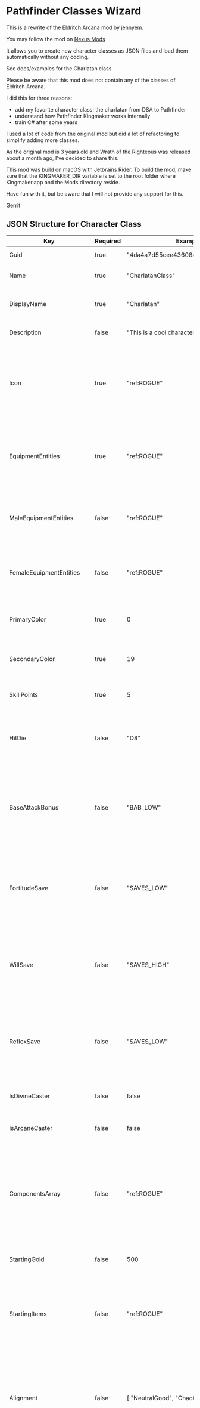 # Pathfinder Classes Wizard

This is a rewrite of the [Eldritch Arcana](https://github.com/jennyem/pathfinder-mods) mod by [jennyem](https://github.com/jennyem/).

You may follow the mod on [Nexus Mods](https://www.nexusmods.com/pathfinderkingmaker/mods/248)

It allows you to create new character classes as JSON files and load them automatically without any coding.

See docs/examples for the Charlatan class.

Please be aware that this mod does not contain any of the classes of Eldritch Arcana.

I did this for three reasons:
- add my favorite character class: the charlatan from DSA to Pathfinder
- understand how Pathfinder Kingmaker works internally
- train C# after some years

I used a lot of code from the original mod but did a lot of refactoring to simplify adding more classes.

As the original mod is 3 years old and Wrath of the Righteous was released about a month ago, I've decided to share this.

This mod was build on macOS with Jetbrains Rider.
To build the mod, make sure that the KINGMAKER_DIR variable is set to the root folder where Kingmaker.app and the Mods directory reside.

Have fun with it, but be aware that I will not provide any support for this. 

Gerrit

## JSON Structure for Character Class

| Key                      | Required | Example                            | Description |
|--------------------------|----------|------------------------------------|-------------|
| Guid                     | true     | "4da4a7d55cee43608a64babeb8d3ca73" | A 32 character GUID |
| Name                     | true     | "CharlatanClass"                   | The name of the character class, used internally |
| DisplayName              | true     | "Charlatan"                        | The name of the character class that is shown to the users |
| Description              | false    | "This is a cool character class."  | The description of the character class |
| Icon                     | true     | "ref:ROGUE"                        | Icon representation of the character class, taken from another character class. Use "ref:<IDENTIFIER>" where <IDENTIFIER> is one of the character class identifiers listed below |
| EquipmentEntities        | true     | "ref:ROGUE"                        | Equipment of the character class' doll, taken from another character class. Use "ref:<IDENTIFIER>" where <IDENTIFIER> is one of the character class identifiers listed below |
| MaleEquipmentEntities    | false    | "ref:ROGUE"                        | See EquipmentEntities, default is the same as for EquipmentEntities if not defined otherwise |
| FemaleEquipmentEntities  | false    | "ref:ROGUE"                        | See EquipmentEntities, default is the same as for EquipmentEntities if not defined otherwise |
| PrimaryColor             | true     | 0                                  | The character class' primary color as int, see color table for values |
| SecondaryColor           | true     | 19                                 | The character class' secondary color as int, see color table for values |
| SkillPoints              | true     | 5                                  | The skill points a character recieves on a new level |
| HitDie                   | false    | "D8"                               | Default: D6; The hit die the character uses. The value has to be one of the hit die identifiers listed below |
| BaseAttackBonus          | false    | "BAB_LOW"                          | Default: BAB_LOW; How the base attack bonus grows when the character level. The value has to be one of the base attack bonus identifiers listed below |
| FortitudeSave            | false    | "SAVES_LOW"                        | Default: SAVES_LOW; How the fortidude bonus grows when the character level. The value has to be one of the save roll identifiers listed below |
| WillSave                 | false    | "SAVES_HIGH"                       | Default: SAVES_LOW; How the fortidude bonus grows when the character level. The value has to be one of the save roll identifiers listed below |
| ReflexSave               | false    | "SAVES_LOW"                        | Default: SAVES_LOW; How the fortidude bonus grows when the character level. The value has to be one of the save roll identifiers listed below |
| IsDivineCaster           | false    | false                              | Default: false; Specifies if the character class is a divine caster |
| IsArcaneCaster           | false    | false                              | Default: false; Specifies if the character class is an arcane caster |
| ComponentsArray          | false    | "ref:ROGUE"                        | Default: nothing; Components of the character class, taken from another character class. This is not required and can be left out. Use "ref:<IDENTIFIER>" where <IDENTIFIER> is one of the character class identifiers listed below |
| StartingGold             | false    | 500                                | Default: 500; The amount of gold your character starts with |
| StartingItems            | false    | "ref:ROGUE"                        | Default: nothing; The items your character starts with, taken from another character class. Use "ref:<IDENTIFIER>" where <IDENTIFIER> is one of the character class identifiers listed below |
| Alignment                | false    | [ "NeutralGood", "ChaoticGood" ]   | Default: Any; The possible alignments for the character starts. Not listed alignments are not allowed. The values has to be from the alignment identifiers listed below |
| ClassSkills              | false    | [ "Thievery", "Stealth" ]          | Default: nothing; The skills to use as class skills for the character starts. The values has to be from the skill identifiers listed below |
| RecommendedAttributes    | false    | [ "Dexterity", "Charisma" ]        | Default: nothing; The attributes recommended for the character starts. The values has to be from the attributes identifiers listed below |
| NotRecommendedAttributes | false    | [ "Dexterity", "Charisma" ]        | Default: nothing; The attributes not recommended for the character starts. The values has to be from the attributes identifiers listed below |
| Progression              | true     | See below                          | See below |
| Proficiencies            | false    | See below                          | See below |
| Cantrips                 | false    | See below                          | See below |
| Spellbook                | false    | See below                          | See below |

### Progression JSON Structure

| Key                      | Required | Example                            | Description |
|------------------------- |----------|------------------------------------|-------------|
| Guid                     | true     | "3106acb568bb47a0b3d11adc6c378c14" | A 32 progression GUID |
| Name                     | true     | "CharlatanProgression"             | The name of the progression class, used internally |
| LevelEntries             | true     | "LevelEntries": { }                | See below; The features a character gains on a certain level |
| UiDeterminatorsGroup     | false    | [ "BARD_PROFICIENCIES" ]           | Default: nothing; The list of features from the first level to highlight. Use "<IDENTIFIER>" where <IDENTIFIER> is one of the feature identifiers |
| UiGroups                 | false    | See below                          | See below; Which features from the level entries should be shown in a row |

Defining the LevelEntries is quite easy, so learn from an example.
You may leave out levels where no features should be added.

```
"LevelEntries": {
  "1": [
    "COMMON_DETECT_MAGIC",
    "INQUISITOR_TACTICAL_LEADER_DIPLOMACY",
    "BARD_BARDIC_KNOWLEDGE"
  ],
  "2": [
    "COMMON_EVASION",
    "ROGUE_TALENT_SELECTION",
    "WIZARD_FEAT_SELECTION"
  ],
  "8": [
    "ARCANE_SCHOOL_ILLUSION_INVISIBILITY_FIELD",
    "ROGUE_TALENT_SELECTION"
  ],
  "20": [
    "ROGUE_TALENT_SELECTION"
  ]
}
```

This UiGroups definition will show the ROGUE_TALENT_SELECTION as one row and in a second row the WIZARD_FEAT_SELECTION together with the ARCANE_SCHOOL_ILLUSION_INVISIBILITY_FIELD. 

```
"UiGroups": [
  [
    "ROGUE_TALENT_SELECTION"
  ],[
    "WIZARD_FEAT_SELECTION",
    "ARCANE_SCHOOL_ILLUSION_INVISIBILITY_FIELD"
  ]
]
```

### Spellbook JSON Structure

| Key                      | Required | Example                            | Description |
|------------------------- |----------|------------------------------------|-------------|
| Guid                     | true     | "0fc2fdfb15ec4abd888ef5a7b7e59003" | A 32 spellbook GUID |
| Name                     | true     | "CharlatanSpellbook"               | The name of the spellbook class, used internally |
| CastingAttribute         | true     | "Intelligence"                     | The attribute used by the character to cast spells from this book. The values has to be from the attributes identifiers listed below, usually Intelligence or Charisma |
| IsArcane                 | false    | true                               | Default: false; Determine something |
| IsSpontaneous            | false    | true                               | Default: false; Determine if the character can cast spontaneoulsy |
| CanCopyScrolls           | false    | true                               | Default: false; Determine if the character can copy scrolls |
| AllSpellsKnown           | false    | true                               | Default: false; Determine if the character has access to all spells in the spellbook. Do not use with a SpellsKnown table |
| Cantrips                 | false    | "Orisions"                         | Default: "Cantrips"; The type of cantrips in this book, one of "Orisions" or "Cantrips" |
| SpellList                | true     | See below                          | See below |
| SpellsPerDay             | true     | See below                          | See below |
| SpellsKnown              | false    | See below                          | See below; use only if AllSpellsKnown is false |

SpellsByLevels contains the list of possible spells to learn per level.
Please note: identifiers are mandatory and reference to the spell levels.
Identifiers need to start with 0 (the cantrips level) and end with the highest level possible in this book.
If there should be no cantrips, define level 0 as an empty array like `"0": [ ]`.
SpellList has a Guid and a Name like all other definitions.

```
"SpellList": {
  "Guid": "8b4fc86d687646648c551a740718118c",
  "Name": "CharlatanSpellList",
  "SpellsByLevel": {
    "0": [
      "Daze"
    ],
    "1": [
      "CURE_LIGHT_WOUNDS_CAST",
      "SUMMON_MONSTER_I_SINGLE"
    ],
    "2": [
      "CURE_MODERATE_WOUNDS_CAST",
      "SUMMON_MONSTER_II_BASE",
      "MAGE_ARMOR",
      "DELAY_POISON"
    ],
    ...
    "9": [
      "SUMMON_MONSTER_IX_BASE"
    ]
  }
}
```

SpellsPerDay determines how many spells of this book a character is able to cast per day.
Each line in the Table shows how many spells of a certain spell level the character is able to cast per day.
Identifiers are mandatory and reference to the character levels.
The entry for level 0 is mandatory.
The first entry in each line is for spell level 0, the second for spell level one and so on.
SpellsPerDay has a Guid and a Name like all other definitions.

```
"SpellsPerDay": {
  "Name": "CharlatanSpellsPerDay",
  "Guid": "d9adb154906244f39fd7439a5f4d6ac2",
  "Table": {
    "0": [],
    "1": [0, 3],
    "2": [0, 4],
    "3": [0, 5, 3],
    ...
    "16": [0, 6, 6, 6, 6, 6, 6, 6, 4],
    "17": [0, 6, 6, 6, 6, 6, 6, 6, 5, 3],
    "18": [0, 6, 6, 6, 6, 6, 6, 6, 6, 4],
    "19": [0, 6, 6, 6, 6, 6, 6, 6, 6, 5],
    "20": [0, 6, 6, 6, 6, 6, 6, 6, 6, 6]
  }
}
```

SpellsKnown enables you character to learn spells for different spell level depending on the class level.
Do no use SpellsKnown while AllSpellsKnown is set to true!
Each line in the Table shows how many spells of a certain spell level the character is able to know at a certain class level.
Identifiers are mandatory and reference to the character levels.
The entry for level 0 is mandatory.
The first entry in each line is for spell level 0, the second for spell level one and so on.
SpellsKnown has a Guid and a Name like all other definitions.

```
"SpellsKnown": {
  "Name": "CharlatanSpellsKnown",
  "Guid": "69b34210916a46fc8dd031950aa5d9b7",
  "Table": {
    "0": [0, 0],
    "1": [0, 6],
    "2": [0, 6],
    ...
    "15": [0, 8, 7, 6, 6, 4, 4, 2, 2],
    "16": [0, 8, 7, 6, 6, 4, 4, 2, 2],
    "17": [0, 8, 7, 7, 6, 6, 4, 4, 2, 2],
    "18": [0, 8, 7, 7, 6, 6, 4, 4, 4, 2],
    "19": [0, 8, 8, 7, 7, 6, 6, 4, 4, 4],
    "20": [0, 8, 8, 7, 7, 6, 6, 4, 4, 4]
  }
}
```

### Cantrips JSON Structure

Cantrips depends on a spellbook.
The cantrips use the stat from the spellbook and the spells of level 0 from the spellbook's spells list.
The cantrips feature will automatically be added to the features of the first level and to the UiDeterminatorsGroup of the progression.

| Key         | Required | Example                                   | Description |
|-------------|----------|-------------------------------------------|-------------|
| Guid        | true     | "2464f9cfc5a34b608b5a9edb9c5f6e7b"        | A 32 cantrips feature GUID |
| Name        | true     | "CharlatanCantrips"                       | The name of the cantrips feature class, used internally |
| DisplayName | true     | "Cantrips"                                | The name of the cantrips feature that is shown to the users |
| Description | false    | "Charlatans have cantrips ;-)"            | The description of the cantrips feature, if not defined DisplayName is used |
| Icon        | true     | "ref:ARCANE_SCHOOL_ILLUSION_BLINDING_RAY" | Icon representation of the cantrips feature, taken from another feature. Use "ref:<IDENTIFIER>" where <IDENTIFIER> is one of the feature identifiers |

### Proficiencies JSON Structure

Be aware that you need to define at least "from", "Add", or both.
The proficiencies feature will automatically be added to the features of the first level and to the UiDeterminatorsGroup of the progression.

| Key                      | Required | Example                            | Description |
|------------------------- |----------|------------------------------------|-------------|
| Guid                     | true     | "6d817419f36c4ba7833466e434a7fbd9" | A 32 proficiencies feature GUID |
| Name                     | true     | "CharlatanProficiencies"           | The name of the proficiencies feature class, used internally |
| DisplayName              | true     | "Charlatan Proficiencies"          | The name of the proficiencies feature that is shown to the users |
| Description              | false    | "Cool proficiencies"               | The description of the proficiencies feature, if not defined DisplayName is used |
| Icon                     | false    | "ref:BARD_PROFICIENCIES"           | Default: nothingn; Icon representation of the proficiencies feature, taken from another feature. Use "ref:<IDENTIFIER>" where <IDENTIFIER> is one of the feature identifiers |
| Add                      | false    | See below                          | Features, weapon proficiencies, and armor proficiencies to add with this proficiencies feature. |
| Add->Features            | false    | [ "WEAPON_PROFICIENCY_ESTOC" ]     | Default: nothing; The list of features to add with the proficiencies. Use "<IDENTIFIER>" where <IDENTIFIER> is one of the feature identifiers |
| Add->WeaponProficiencies | false    | [ "Longbow", "Starknife" ]         | Default: nothing; The list of weapon skills to add with the proficiencies. Use "<IDENTIFIER>" where <IDENTIFIER> is one of the weapon identifiers |
| Add->ArmorProficiencies  | false    | [ "Light", "Buckler" ]             | Default: nothing; The list of armor skills to add with the proficiencies. Use "<IDENTIFIER>" where <IDENTIFIER> is one of the armor identifiers |
| From                     | false    | "BARD_PROFICIENCIES"               | Proficiencies feature to derive these proficiencies. Use "<IDENTIFIER>" where <IDENTIFIER> is one of the feature identifiers |

### Character Class Identifiers

Possible values: ALCHEMIST, BARBARIAN, BARD, CLERIC, DRUID, FIGHTER, INQUISITOR, KINETICIST, MAGUS, MONK, PALADIN, RANGER, ROGUE, SLAYER, SORCERER, WIZARD    

### Hit Die Identifiers

Possible values: D2, D3, D4, D6, D8, D10, D12, D20, D100

(Only D6, D8, D10 make sense ;-)

### Base Attack Bonus Identifiers

Possible values: BAB_LOW, BAB_MEDIUM, BAB_FULL

### Save Roll Identifiers

Possible values: SAVES_LOW, SAVES_HIGH

### Alignment Identifiers

Possible values: LawfulGood, NeutralGood, ChaoticGood, LawfulNeutral, TrueNeutral, ChaoticNeutral, LawfulEvil, NeutralEvil, ChaoticEvil, Good, Evil, Lawful, Chaotic, Any

### Skill Identifiers

Possible values: Athletics, Perception, Thievery, Stealth, KnowledgeArcana, KnowledgeWorld, LoreNature, LoreReligion, Persuasion, UseMagicDevice

### Attribute Identifiers

Possible values: Strength, Dexterity, Constitution, Intelligence, Wisdom, Charisma

### Weapon Identifiers

Possible values: Bardiche, BastardSword, Battleaxe, Bite, Bomb, Claw, Club, Dagger, Dart, DoubleAxe, DoubleSword, DuelingSword, DwarvenWaraxe, EarthBreaker, ElvenCurvedBlade, Estoc, Falcata, Falchion, Fauchard, Flail, Glaive, Gore, Greataxe, Greatclub, Greatsword, Handaxe, HandCrossbow, HeavyCrossbow, HeavyFlail, HeavyMace, HeavyPick, HeavyRepeatingCrossbow, HookedHammer, Javelin, Kama, KineticBlast, Kukri, LightCrossbow, LightHammer, LightMace, LightPick, LightRepeatingCrossbow, Longbow, Longspear, Longsword, Nunchaku, OtherNaturalWeapons, PunchingDagger, Quarterstaff, Rapier, Ray, Sai, Scimitar, Scythe, Shortbow, Shortspear, Shortsword, Shuriken, Siangham, Sickle, Sling, SlingStaff, Spear, SpikedHeavyShield, SpikedLightShield, Starknife, ThrowingAxe, Tongi, Touch, Trident, UnarmedStrike, Urgrosh, Warhammer, WeaponHeavyShield, WeaponLightShield

### Armor Identifiers

Possible values: Light, Medium, Heavy, Buckler, LightShield, HeavyShield, TowerShield
